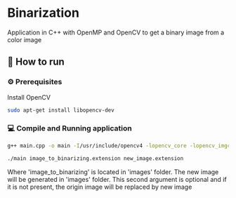 # Binarization
Application in C++ with OpenMP and OpenCV to get a binary image from a color image

## :construction_worker: How to run

### :gear: Prerequisites

Install OpenCV
```bash 
sudo apt-get install libopencv-dev
```
### 💻 Compile and Running application
```bash
g++ main.cpp -o main -I/usr/include/opencv4 -lopencv_core -lopencv_imgcodecs -lopencv_highgui -fopenmp
```
```bash
./main image_to_binarizing.extension new_image.extension
```
Where 'image_to_binarizing' is located in 'images' folder.
The new image will be generated in 'images' folder.
This second argument is optional and if it is not present,
the origin image will be replaced by new image
